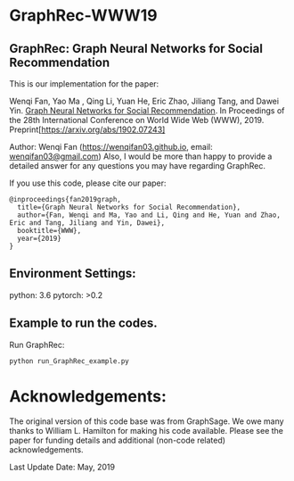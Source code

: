 # GraphRec-WWW19

## GraphRec: Graph Neural Networks for Social Recommendation

This is our implementation for the paper:

Wenqi Fan, Yao Ma , Qing Li, Yuan He, Eric Zhao, Jiliang Tang, and Dawei Yin. [Graph Neural Networks for Social Recommendation](https://arxiv.org/pdf/1902.07243.pdf). In Proceedings of the 28th International Conference on World Wide Web (WWW), 2019. Preprint[https://arxiv.org/abs/1902.07243]

Author: Wenqi Fan (https://wenqifan03.github.io, email: wenqifan03@gmail.com) 
Also, I would be more than happy to provide a detailed answer for any questions you may have regarding GraphRec.

If you use this code, please cite our paper:
```
@inproceedings{fan2019graph,
  title={Graph Neural Networks for Social Recommendation},
  author={Fan, Wenqi and Ma, Yao and Li, Qing and He, Yuan and Zhao, Eric and Tang, Jiliang and Yin, Dawei},
  booktitle={WWW},
  year={2019}
}
```
## Environment Settings: 
python: 3.6
pytorch: >0.2

## Example to run the codes.

Run GraphRec:
```
python run_GraphRec_example.py
```

# Acknowledgements:
The original version of this code base was from GraphSage. We owe many thanks to William L. Hamilton for making his code available. 
Please see the paper for funding details and additional (non-code related) acknowledgements.

Last Update Date: May, 2019
